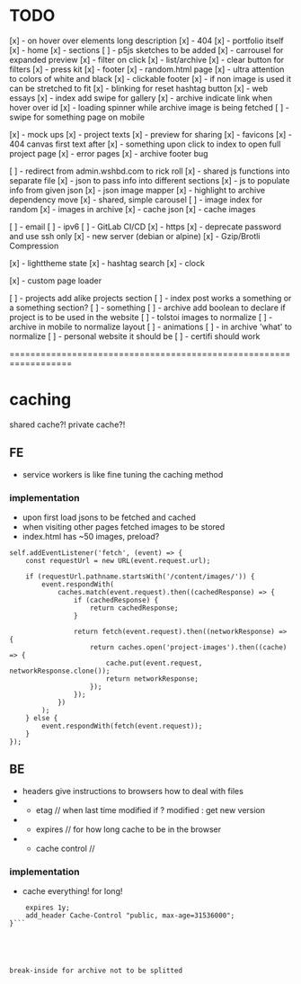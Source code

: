 # TODO

[x] - on hover over elements long description
[x] - 404
[x] - portfolio itself
    [x] - home
    [x] - sections
        [ ] - p5js sketches to be added
        [x] - carrousel for expanded preview
        [x] - filter on click
    [x] - list/archive
    [x] - clear button for filters
[x] - press kit
[x] - footer
[x] - random.html page
[x] - ultra attention to colors of white and black
[x] - clickable footer
[x] - if non image is used it can be stretched to fit
[x] - blinking for reset hashtag button 
[x] - web essays 
[x] - index add swipe for gallery
[x] - archive indicate link when hover over id
[x] - loading spinner while archive image is being fetched
[ ] - swipe for something page on mobile

[x] - mock ups
[x] - project texts
[x] - preview for sharing
[x] - favicons
[x] - 404 canvas first text after
[x] - something upon click to index to open full project page
[x] - error pages
[x] - archive footer bug

[ ] - redirect from admin.wshbd.com to rick roll
[x] - shared js functions into separate file
[x] - json to pass info into different sections
[x] - js to populate info from given json
[x] - json image mapper
[x] - highlight to archive dependency move
[x] - shared, simple carousel
[ ] - image index for random
[x] - images in archive
[x] - cache json
[x] - cache images

[ ] - email
[ ] - ipv6
[ ] - GitLab CI/CD
[x] - https
[x] - deprecate password and use ssh only
[x] - new server (debian or alpine)
[x] - Gzip/Brotli Compression

[x] - lighttheme state
[x] - hashtag search
[x] - clock

[x] - custom page loader

[ ] - projects add alike projects section
[ ] - index post works a something or a something section?
[ ] - something
[ ] - archive add boolean to declare if project is to be used in the website
[ ] - tolstoi images to normalize
[ ] - archive in mobile to normalize layout
[ ] - animations
[ ] - in archive 'what' to normalize 
[ ] - personal website it should be
[ ] - certifi should work


==================================================================


# caching
shared cache?! private cache?!


## FE
- service workers is like fine tuning the caching method

### implementation 
- upon first load jsons to be fetched and cached
- when visiting other pages fetched images to be stored
- index.html has ~50 images, preload?

```
self.addEventListener('fetch', (event) => {
    const requestUrl = new URL(event.request.url);
    
    if (requestUrl.pathname.startsWith('/content/images/')) {
        event.respondWith(
            caches.match(event.request).then((cachedResponse) => {
                if (cachedResponse) {
                    return cachedResponse;
                }
                
                return fetch(event.request).then((networkResponse) => {
                    return caches.open('project-images').then((cache) => {
                        cache.put(event.request, networkResponse.clone());
                        return networkResponse;
                    });
                });
            })
        );
    } else {
        event.respondWith(fetch(event.request));
    }
});
```


## BE
- headers give instructions to browsers how to deal with files
- - etag // when last time modified if ? modified : get new version
- - expires // for how long cache to be in the browser
- - cache control // 

### implementation
- cache everything! for long!
```location /content/images/ {
    expires 1y;
    add_header Cache-Control "public, max-age=31536000";
}```





break-inside for archive not to be splitted